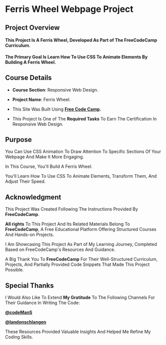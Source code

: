 # **Ferris Wheel Webpage Project**

## **Project Overview**

#### This Project Is A **Ferris Wheel**, Developed As Part of The FreeCodeCamp Curriculum. 

#### The Primary Goal Is Learn How To Use CSS To Animate Elements By Building A Ferris Wheel.

## **Course Details**

+ **Course Section**: Responsive Web Design.
  
+ **Project Name**: Ferris Wheel.
  
+ This Site Was Built Using **[Free Code Camp](https://www.freecodecamp.org/).**
  
+ This Project Is One of The **Required Tasks** To Earn The Certification In Responsive Web Design.

## **Purpose**

You Can Use CSS Animation To Draw Attention To Specific Sections Of Your Webpage And Make It More Engaging.  

In This Course, You'll Build A Ferris Wheel. 

You'll Learn How To Use CSS To Animate Elements, Transform Them, And Adjust Their Speed.

## **Acknowledgment**

This Project Was Created Following The Instructions Provided By **FreeCodeCamp**.

**All rights** To This Project And Its Related Materials Belong To **FreeCodeCamp**, A Free Educational Platform Offering Structured Courses And Hands-on Projects.

I Am Showcasing This Project As Part of My Learning Journey, Completed Based on FreeCodeCamp's Resources And Guidance.

A Big Thank You To **FreeCodeCamp** For Their Well-Structured Curriculum, Projects, And Partially Provided Code Snippets That Made This Project Possible.

## **Special Thanks**

I Would Also Like To Extend **My Gratitude** To The Following Channels For Their Guidance In Writing The Code:

**[@codeManS](https://www.youtube.com/@codeManS)**

**[@landonschlangen](https://www.youtube.com/@landonschlangen)**

These Resources Provided Valuable Insights And Helped Me Refine My Coding Skills.

